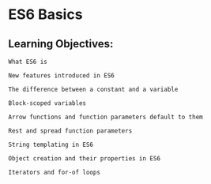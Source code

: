 # ES6 Basics

## Learning Objectives:


	What ES6 is

	New features introduced in ES6

	The difference between a constant and a variable

	Block-scoped variables

	Arrow functions and function parameters default to them

	Rest and spread function parameters

	String templating in ES6

	Object creation and their properties in ES6

	Iterators and for-of loops
